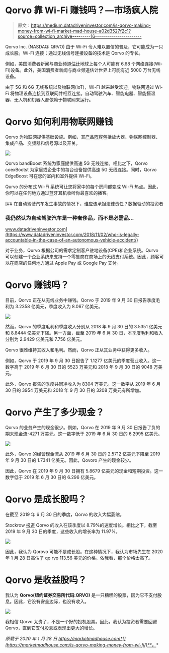 # Qorvo 靠 Wi-Fi 赚钱吗？—市场疯人院

> 原文：<https://medium.datadriveninvestor.com/is-qorvo-making-money-from-wi-fi-market-mad-house-a02d3527f2c1?source=collection_archive---------16----------------------->

Qorvo Inc. (NASDAQ: QRVO) 由于 Wi-Fi 令人难以置信的普及，它可能成为一只成长股。Wi-Fi 连接；通过无线信号连接设备的技术是 Qorvo 的专长。

例如，美国消费者新闻与商业频道[估计](https://www.cnbc.com/2019/06/27/what-is-wi-fi-6.html)地球上每个人可能有 6.68 个网络连接(Wi-Fi)设备。此外，美国消费者新闻与商业频道估计世界上可能有近 5000 万台无线设备。

由于 5G 和 6G 无线系统以及物联网(IoT)，Wi-Fi 越来越受欢迎。物联网通过 Wi-Fi 将物理设备连接到互联网并相互连接。自动驾驶汽车、智能电器、智能恒温器、无人机和机器人都依赖于物联网来运行。

# Qorvo 如何利用物联网赚钱

Qorvo 为物联网提供基础设施。例如，其[产品阵容](https://www.qorvo.com/innovation/wi-fi)包括放大器、物联网控制器、集成产品、变频器和信号源以及开关。

![](img/3d0072a0d395ba3984ff02f1c9e55329.png)

Qorvo bandBoost 系统为家庭提供高速 5G 无线连接。相比之下，Qorvo coexBootst 为家庭或企业中的每台设备提供高速 5G 无线连接。同时，Qorvo EdgeBoost 可在您的室内和室外提供 Wi-Fi。

Qurvo 的分布式 Wi-Fi 系统可让您将家中的每个房间都变成 Wi-Fi 热点。因此，你可以在任何地方通过蓝牙耳机收听你最喜欢的播客。

[](https://www.datadriveninvestor.com/2018/11/02/who-is-legally-accountable-in-the-case-of-an-autonomous-vehicle-accident/) [## 在自动驾驶汽车发生事故的情况下，谁应该承担法律责任？数据驱动的投资者

### 我仍然认为自动驾驶汽车是一种奢侈品，而不是必需品…

www.datadriveninvestor.com](https://www.datadriveninvestor.com/2018/11/02/who-is-legally-accountable-in-the-case-of-an-autonomous-vehicle-accident/) 

对于业务，Qurvo 根据公司的需求定制客户驻地设备(CPE)和企业系统。Qurvo 可以创建一个企业系统来支持一个零售商在商场上的无线支付系统。因此，顾客可以在商店的任何地方通过 Apple Pay 或 Google Pay 支付。

# Qorvo 赚钱吗？

目前，Qorvo 正在从无线业务中赚钱。Qorvo 于 2019 年 9 月 30 日报告季度毛利为 3.2358 亿美元，季度收入为 8.067 亿美元。

![](img/ac7cbc23db37bf7b89c64ef80b0e6325.png)

然而，Qorvo 的季度毛利和季度收入分别从 2018 年 9 月 30 日的 3.5351 亿美元和 8.8444 亿美元下降。另一方面，截至 2019 年 6 月 30 日，本季度毛利和收入分别为 2.9429 亿美元和 7.756 亿美元。

Qorvo 很难维持其收入和毛利。然而，Qorvo 正从其业务中获得更多收入。

例如，Qorvo 于 2019 年 9 月 30 日报告了 1.1277 亿美元的季度营业收入。这一数字高于 2019 年 6 月 30 日的 5523 万美元和 2018 年 9 月 30 日的 9048 万美元。

此外，Qorvo 报告的季度共同净收入为 8304 万美元。这一数字从 2019 年 6 月 30 日的 3954 万美元和 2018 年 9 月 30 日的 3208 万美元有所增加。

# Qorvo 产生了多少现金？

Qorvo 的业务产生的现金很少。例如，Qorvo 在 2019 年 9 月 30 日报告了负的期末现金流-4271 万美元。这一数字低于 2019 年 6 月 30 日的 6.2995 亿美元。

![](img/9dda379e7de804f5bd1cae6eb2a7cf2f.png)

此外，Qorvo 的经营现金流从 2019 年 6 月 30 日的 2.5712 亿美元下降至 2019 年 9 月 30 日的 1.7341 亿美元。因此，Qovoro 产生的现金较少。

因此，Qorvo 在 2019 年 9 月 30 日拥有 5.8679 亿美元的现金和短期投资。这一数字低于 2019 年 6 月 30 日的 6.296 亿美元。

# Qorvo 是成长股吗？

在截至 2019 年 6 月 30 日的季度，Qorvo 的收入大幅萎缩。

Stockrow [报道](https://stockrow.com/QRVO/financials/income/quarterly) Qorvo 的收入在该季度以 8.79%的速度增长。相比之下，截至 2019 年 9 月 30 日的季度，这些收入的增长率为 11.97%。

![](img/5e7f50cc2348d7ca2cc9b35ed6c02284.png)

因此，我认为 Qorovo 可能不是成长股。在这种情况下，我认为市场先生在 2020 年 1 月 28 日高估了 qo rvo 113.56 美元的价格。依我看，那个价格太高了。

# Qorvo 是收益股吗？

我认为 **Qorvo(纽约证券交易所代码:QRVO)** 是一只糟糕的股票，因为它不支付股息。因此，它没有安全边际，也没有收入。

![](img/9a4f454ad89c9bf2744cc0a0486f8033.png)

我相信 Qorvo 太贵了，不是一个好的投机股票。因此，我认为投资者需要回避 Qorvo，直到它支付股息或表现出更大的增长。

*原载于 2020 年 1 月 28 日 https://marketmadhouse.com*[](https://marketmadhouse.com/is-qorvo-making-money-from-wi-fi/)**。**